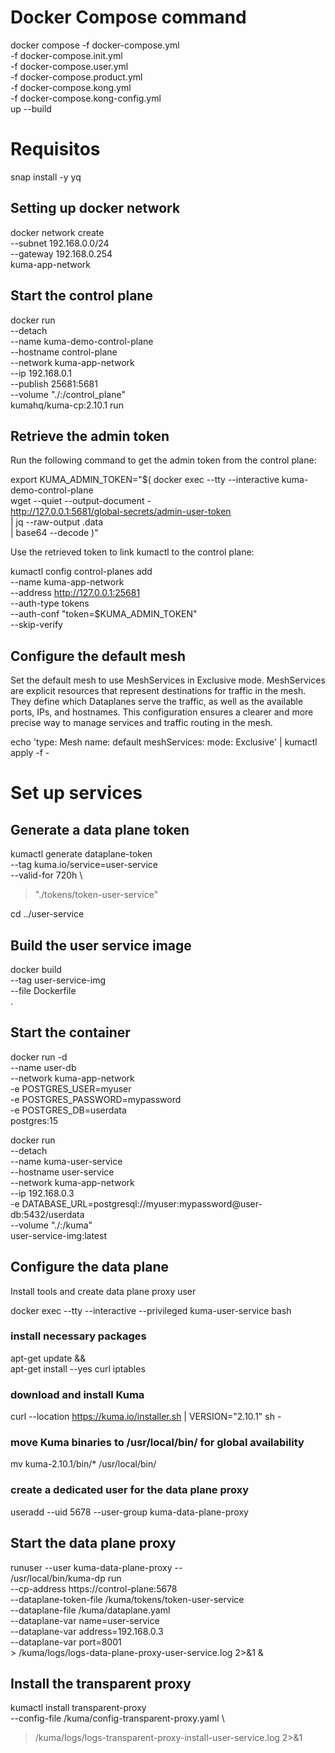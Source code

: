 # Docker Compose command

docker compose -f docker-compose.yml \
               -f docker-compose.init.yml \
               -f docker-compose.user.yml \
               -f docker-compose.product.yml \
               -f docker-compose.kong.yml \
               -f docker-compose.kong-config.yml \
               up --build


# Requisitos

snap install -y yq





## Setting up docker network
docker network create \
  --subnet 192.168.0.0/24 \
  --gateway 192.168.0.254 \
  kuma-app-network

## Start the control plane
docker run \
  --detach \
  --name kuma-demo-control-plane \
  --hostname control-plane \
  --network kuma-app-network \
  --ip 192.168.0.1 \
  --publish 25681:5681 \
  --volume "./:/control_plane" \
  kumahq/kuma-cp:2.10.1 run


## Retrieve the admin token

Run the following command to get the admin token from the control plane:

export KUMA_ADMIN_TOKEN="$( 
  docker exec --tty --interactive kuma-demo-control-plane \
    wget --quiet --output-document - \
    http://127.0.0.1:5681/global-secrets/admin-user-token \
    | jq --raw-output .data \
    | base64 --decode
)"

Use the retrieved token to link kumactl to the control plane:

kumactl config control-planes add \
  --name kuma-app-network \
  --address http://127.0.0.1:25681 \
  --auth-type tokens \
  --auth-conf "token=$KUMA_ADMIN_TOKEN" \
  --skip-verify

## Configure the default mesh
Set the default mesh to use MeshServices in Exclusive mode. MeshServices are explicit resources that represent destinations for traffic in the mesh. They define which Dataplanes serve the traffic, as well as the available ports, IPs, and hostnames. This configuration ensures a clearer and more precise way to manage services and traffic routing in the mesh.

echo 'type: Mesh
name: default
meshServices:
  mode: Exclusive' | kumactl apply -f -


# Set up services

## Generate a data plane token

kumactl generate dataplane-token \
  --tag kuma.io/service=user-service \
  --valid-for 720h \
  > "./tokens/token-user-service"


cd ../user-service
## Build the user service image

docker build \
  --tag user-service-img \
  --file Dockerfile \
  .

## Start the container

docker run -d \
  --name user-db \
  --network kuma-app-network \
  -e POSTGRES_USER=myuser \
  -e POSTGRES_PASSWORD=mypassword \
  -e POSTGRES_DB=userdata \
  postgres:15

docker run \
  --detach \
  --name kuma-user-service \
  --hostname user-service \
  --network kuma-app-network \
  --ip 192.168.0.3 \
  -e DATABASE_URL=postgresql://myuser:mypassword@user-db:5432/userdata \
  --volume "./:/kuma" \
  user-service-img:latest

## Configure the data plane
Install tools and create data plane proxy user

docker exec --tty --interactive --privileged kuma-user-service bash

### install necessary packages
apt-get update && \
  apt-get install --yes curl iptables
      
### download and install Kuma
curl --location https://kuma.io/installer.sh | VERSION="2.10.1" sh -
      
### move Kuma binaries to /usr/local/bin/ for global availability
mv kuma-2.10.1/bin/* /usr/local/bin/
      
### create a dedicated user for the data plane proxy
useradd --uid 5678 --user-group kuma-data-plane-proxy

## Start the data plane proxy

runuser --user kuma-data-plane-proxy -- \
  /usr/local/bin/kuma-dp run \
    --cp-address https://control-plane:5678 \
    --dataplane-token-file /kuma/tokens/token-user-service \
    --dataplane-file /kuma/dataplane.yaml \
    --dataplane-var name=user-service \
    --dataplane-var address=192.168.0.3 \
    --dataplane-var port=8001 \
    > /kuma/logs/logs-data-plane-proxy-user-service.log 2>&1 &

## Install the transparent proxy

kumactl install transparent-proxy \
  --config-file /kuma/config-transparent-proxy.yaml \
  > /kuma/logs/logs-transparent-proxy-install-user-service.log 2>&1
